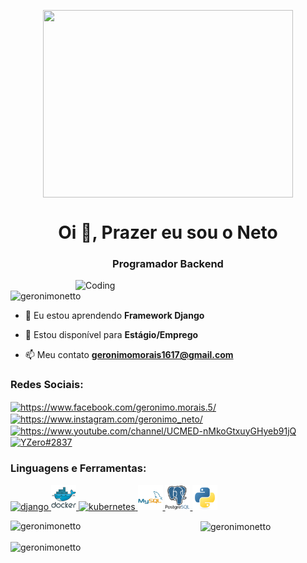 <p align="center"><img align = "center" width = "400" height = "300" src = "https://i.pinimg.com/originals/45/b2/e7/45b2e764d14cf9dee6dc3ed1ba0ad680.gif"></p>

<h1 align="center">Oi 👋, Prazer eu sou o Neto</h1>
<h3 align="center">Programador Backend </h3>
<img align="right" alt="Coding" width="400" src="https://user-images.githubusercontent.com/52280124/140497722-2495afbd-f2a9-4462-955f-f711bc90254a.gif">

<p align="left"> <img src="https://komarev.com/ghpvc/?username=geronimonetto&label=Profile%20views&color=0e75b6&style=flat" alt="geronimonetto" /> </p>

- 🌱 Eu estou aprendendo **Framework Django**

- 🤝 Estou disponível para **Estágio/Emprego**

- 📫 Meu contato **geronimomorais1617@gmail.com**

<h3 align="left">Redes Sociais:</h3>
<p align="left">
<a href="https://fb.com/www.facebook.com/geronimo.morais.5/" target="blank"><img align="center" src="https://raw.githubusercontent.com/rahuldkjain/github-profile-readme-generator/master/src/images/icons/Social/facebook.svg" alt="https://www.facebook.com/geronimo.morais.5/" height="30" width="40" /></a>
<a href="https://instagram.com/https://www.instagram.com/geronimo_neto/" target="blank"><img align="center" src="https://raw.githubusercontent.com/rahuldkjain/github-profile-readme-generator/master/src/images/icons/Social/instagram.svg" alt="https://www.instagram.com/geronimo_neto/" height="30" width="40" /></a>
<a href="https://www.youtube.com/c/www.youtube.com/channel/ucmed-nmkogtxuyghyeb91jq" target="blank"><img align="center" src="https://raw.githubusercontent.com/rahuldkjain/github-profile-readme-generator/master/src/images/icons/Social/youtube.svg" alt="https://www.youtube.com/channel/UCMED-nMkoGtxuyGHyeb91jQ" height="30" width="40" /></a>
<a href="https://discord.gg/YZero#2837" target="blank"><img align="center" src="https://raw.githubusercontent.com/rahuldkjain/github-profile-readme-generator/master/src/images/icons/Social/discord.svg" alt="YZero#2837" height="30" width="40" /></a>
</p>

<h3 align="left">Linguagens e Ferramentas:</h3>
<p align="left"> <a href="https://www.djangoproject.com/" target="_blank" rel="noreferrer"> <img src="https://cdn.worldvectorlogo.com/logos/django.svg" alt="django" width="40" height="40"/> </a> <a href="https://www.docker.com/" target="_blank" rel="noreferrer"> <img src="https://raw.githubusercontent.com/devicons/devicon/master/icons/docker/docker-original-wordmark.svg" alt="docker" width="40" height="40"/> </a> <a href="https://kubernetes.io" target="_blank" rel="noreferrer"> <img src="https://www.vectorlogo.zone/logos/kubernetes/kubernetes-icon.svg" alt="kubernetes" width="40" height="40"/> </a> <a href="https://www.mysql.com/" target="_blank" rel="noreferrer"><img src="https://raw.githubusercontent.com/devicons/devicon/master/icons/mysql/mysql-original-wordmark.svg" alt="mysql" width="40" height="40"/> </a> <a href="https://www.postgresql.org" target="_blank" rel="noreferrer"> <img src="https://raw.githubusercontent.com/devicons/devicon/master/icons/postgresql/postgresql-original-wordmark.svg" alt="postgresql" width="40" height="40"/> </a> <a href="https://www.python.org" target="_blank" rel="noreferrer"> <img src="https://raw.githubusercontent.com/devicons/devicon/master/icons/python/python-original.svg" alt="python" width="40" height="40"/> </a> </p>


<p><img align="left" width ="300" src="https://github-readme-stats.vercel.app/api/top-langs?username=geronimonetto&show_icons=true&locale=en&layout=compact" alt="geronimonetto" /></p><p>&nbsp;<img align="center" width ="300" src="https://github-readme-stats.vercel.app/api?username=geronimonetto&show_icons=true&locale=en" alt="geronimonetto" /></p><p><img align="center" width ="300" src="https://github-readme-streak-stats.herokuapp.com/?user=geronimonetto&" alt="geronimonetto" /></p>
